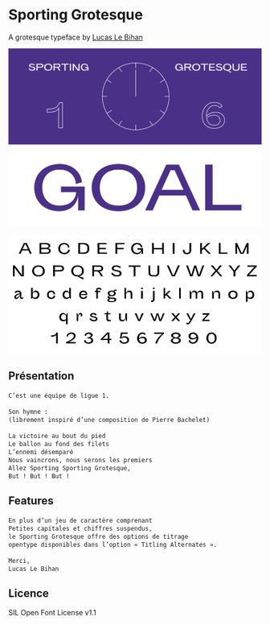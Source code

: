 # Sporting Grotesque

A grotesque typeface by [Lucas Le Bihan](http://lucaslebihan.fr/)

![Maillot](documentation/Score.jpg)

![Specimen](documentation/specimen.png)

## Présentation

```
C’est une équipe de ligue 1.

Son hymne :
(librement inspiré d’une composition de Pierre Bachelet)

La victoire au bout du pied
Le ballon au fond des filets
L’ennemi désemparé
Nous vaincrons, nous serons les premiers
Allez Sporting Sporting Grotesque,
But ! But ! But !
```

## Features

```
En plus d’un jeu de caractère comprenant
Petites capitales et chiffres suspendus,
le Sporting Grotesque offre des options de titrage
opentype disponibles dans l’option « Titling Alternates ».

Merci,
Lucas Le Bihan
```

## Licence

SIL Open Font License v1.1
